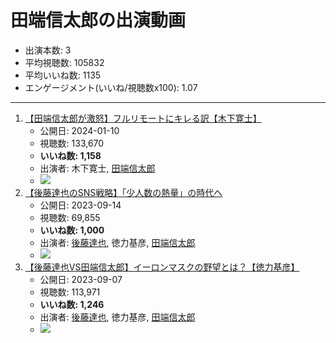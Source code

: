 # 田端信太郎の出演動画

- 出演本数: 3
- 平均視聴数: 105832
- 平均いいね数: 1135
- エンゲージメント(いいね/視聴数x100): 1.07


----

1.  [【田端信太郎が激怒】フルリモートにキレる訳【木下寛士】](/rehacq_fan/ids/csaOxTn0m-8 "wikilink")
    -   公開日: 2024-01-10
    -   視聴数: 133,670
    -   **いいね数: 1,158**
    -   出演者: 木下寛士, [田端信太郎](/rehacq_fan/people/田端信太郎 "wikilink")
    - [![](https://img.youtube.com/vi/csaOxTn0m-8/hqdefault.jpg)](https://www.youtube.com/watch?v=csaOxTn0m-8)
1.  [【後藤達也のSNS戦略】「少人数の熱量」の時代へ](/rehacq_fan/ids/4h8VNNJWhWU "wikilink")
    -   公開日: 2023-09-14
    -   視聴数: 69,855
    -   **いいね数: 1,000**
    -   出演者: [後藤達也](/rehacq_fan/people/後藤達也 "wikilink"), 徳力基彦, [田端信太郎](/rehacq_fan/people/田端信太郎 "wikilink")
    - [![](https://img.youtube.com/vi/4h8VNNJWhWU/hqdefault.jpg)](https://www.youtube.com/watch?v=4h8VNNJWhWU)
1.  [【後藤達也VS田端信太郎】イーロンマスクの野望とは？【徳力基彦】](/rehacq_fan/ids/TrtCC4QtIFI "wikilink")
    -   公開日: 2023-09-07
    -   視聴数: 113,971
    -   **いいね数: 1,246**
    -   出演者: [後藤達也](/rehacq_fan/people/後藤達也 "wikilink"), 徳力基彦, [田端信太郎](/rehacq_fan/people/田端信太郎 "wikilink")
    - [![](https://img.youtube.com/vi/TrtCC4QtIFI/hqdefault.jpg)](https://www.youtube.com/watch?v=TrtCC4QtIFI)
